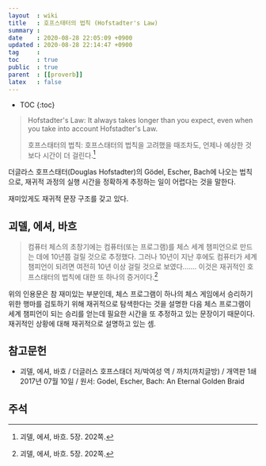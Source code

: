 ```yaml
---
layout  : wiki
title   : 호프스태터의 법칙 (Hofstadter's Law)
summary : 
date    : 2020-08-28 22:05:09 +0900
updated : 2020-08-28 22:14:47 +0900
tag     : 
toc     : true
public  : true
parent  : [[proverb]]
latex   : false
---
```

* TOC
{:toc}

> Hofstadter's Law: It always takes longer than you expect, even when you take into account Hofstadter's Law.
>
> 호프스태터의 법칙: 호프스태터의 법칙을 고려했을 때조차도, 언제나 예상한 것보다 시간이 더 걸린다.[^hof-202]

더글라스 호프스태터(Douglas Hofstadter)의 Gödel, Escher, Bach에 나오는 법칙으로,
재귀적 과정의 실행 시간을 정확하게 추정하는 일이 어렵다는 것을 말한다.

재미있게도 재귀적 문장 구조를 갖고 있다.

## 괴델, 에셔, 바흐

> 컴퓨터 체스의 초창기에는 컴퓨터(또는 프로그램)를 체스 세계 챔피언으로 만드는 데에 10년쯤 걸릴 것으로 추정했다.
그러나 10년이 지난 후에도 컴퓨터가 세계 챔피언이 되려면 여전히 10년 이상 걸릴 것으로 보였다.......
이것은 재귀적인 호프스태터의 법칙에 대한 또 하나의 증거이다.[^hof-202]

위의 인용문은 참 재미있는 부분인데, 체스 프로그램이 하나의 체스 게임에서 승리하기 위한 행마를 검토하기 위해 재귀적으로 탐색한다는 것을 설명한 다음
체스 프로그램이 세계 챔피언이 되는 승리를 얻는데 필요한 시간을 또 추정하고 있는 문장이기 때문이다.
재귀적인 상황에 대해 재귀적으로 설명하고 있는 셈.

## 참고문헌

- 괴델, 에셔, 바흐 / 더글러스 호프스태더 저/박여성 역 / 까치(까치글방) / 개역판 1쇄 2017년 07월 10일 / 원서: Godel, Escher, Bach: An Eternal Golden Braid

## 주석

[^hof-202]: 괴델, 에셔, 바흐. 5장. 202쪽.

